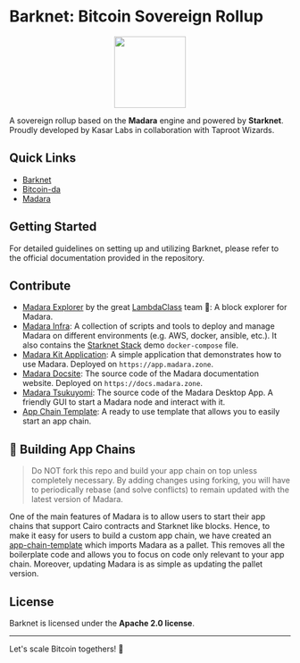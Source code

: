 # Barknet: Bitcoin Sovereign Rollup

<div align="center">
    <img src="https://kasar.io/_next/image?url=%2F_next%2Fstatic%2Fmedia%2FkasarLogo.0513044c.png&w=640&q=75" height="128">
</div>

A sovereign rollup based on the **Madara** engine and powered by **Starknet**. Proudly developed by Kasar Labs in collaboration with Taproot Wizards.

## Quick Links

- [Barknet](https://github.com/KasarLabs/barknet)
- [Bitcoin-da](https://github.com/KasarLabs/bitcoin-da)
- [Madara](https://github.com/keep-starknet-strange/madara)

## Getting Started

For detailed guidelines on setting up and utilizing Barknet, please refer to the official documentation provided in the repository.

## Contribute

- [Madara Explorer](https://github.com/lambdaclass/madara_explorer) by the great
  [LambdaClass](https://lambdaclass.com/) team 🫶: A block explorer for Madara.
- [Madara Infra](https://github.com/keep-starknet-strange/madara-infra): A
  collection of scripts and tools to deploy and manage Madara on different
  environments (e.g. AWS, docker, ansible, etc.). It also contains the
  [Starknet Stack](https://github.com/keep-starknet-strange/madara-infra/blob/main/starknet-stack/docker-compose.yml)
  demo `docker-compose` file.
- [Madara Kit Application](https://github.com/keep-starknet-strange/madara-app):
  A simple application that demonstrates how to use Madara. Deployed on
  `https://app.madara.zone`.
- [Madara Docsite](https://github.com/keep-starknet-strange/madara-app): The
  source code of the Madara documentation website. Deployed on
  `https://docs.madara.zone`.
- [Madara Tsukuyomi](https://github.com/keep-starknet-strange/madara-tsukuyomi):
  The source code of the Madara Desktop App. A friendly GUI to start a Madara
  node and interact with it.
- [App Chain Template](<(https://github.com/keep-starknet-strange/madara-app-chain-template)>):
  A ready to use template that allows you to easily start an app chain.

## 📣 Building App Chains

> Do NOT fork this repo and build your app chain on top unless completely
> necessary. By adding changes using forking, you will have to periodically
> rebase (and solve conflicts) to remain updated with the latest version of
> Madara.

One of the main features of Madara is to allow users to start their app chains
that support Cairo contracts and Starknet like blocks. Hence, to make it easy
for users to build a custom app chain, we have created an
[app-chain-template](https://github.com/keep-starknet-strange/madara-app-chain-template)
which imports Madara as a pallet. This removes all the boilerplate code and
allows you to focus on code only relevant to your app chain. Moreover, updating
Madara is as simple as updating the pallet version.

## License

Barknet is licensed under the **Apache 2.0 license**.

---

Let's scale Bitcoin togethers! 🚀